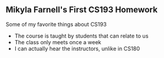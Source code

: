 ## Mikyla Farnell's First CS193 Homework

Some of my favorite things about CS193
- The course is taught by students that can relate to us
- The class only meets once a week
- I can actually hear the instructors, unlike in CS180
